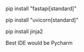 pip install "fastapi[standard]" 

pip install "uvicorn[standard]" 

pip install jinja2 


Best IDE would be Pycharm
